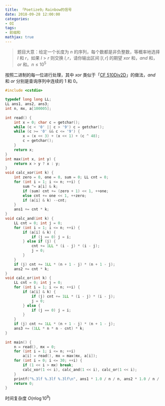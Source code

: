 ```yaml
---
title: 「Poetize9」Rainbow的信号
date: 2018-09-28 12:00:00
categories:
- OI
tags:
- 前缀和
mathjax: true
---
```


> 题目大意：给定一个长度为 $n$ 的序列，每个数都是非负整数，等概率地选择 $l$ 和 $r$，如果 $l > r$ 则交换 $l, r$，请你输出区间 $[l, r]$ 的期望 $xor$ 和，$and$ 和，$or$ 和。$n \leq 10^5$

按照二进制的每一位进行处理，其中 $xor$ 类似于「[CF 510Div2D](https://milky-w.github.io/oi/2018/09/17/CF-510Div2-Petya-and-Array/)」的做法，$and$ 和 $or$ 分别是查询序列中连续的 $1$ 和 $0$。

```c++
#include <cstdio>
 
typedef long long LL;
LL ans1, ans2, ans3;
int n, mx, a[100005];
 
int read() {
    int x = 0; char c = getchar();
    while (c < '0' || c > '9') c = getchar();
    while (c >= '0' && c <= '9') {
        x = (x << 3) + (x << 1) + (c ^ 48);
        c = getchar();
    }
    return x;
}
int max(int x, int y) {
    return x > y ? x : y;
}
void calc_xor(int k) {
    int zero = 0, one = 0, sum = 0; LL cnt = 0;
    for (int i = 1; i <= n; ++i) {
        sum ^= a[i] & k;
        if (sum) cnt += (zero + 1) << 1, ++one;
        else cnt += one << 1, ++zero;
        if (a[i] & k) --cnt;
    }
    ans1 += cnt * k;
}
void calc_and(int k) {
    LL cnt = 0; int j = 0;
    for (int i = 1; i <= n; ++i) {
        if (a[i] & k) {
            if (j == 0) j = i;
        } else if (j) {
            cnt += 1LL * (i - j) * (i - j);
            j = 0;
        }
    }
    if (j) cnt += 1LL * (n + 1 - j) * (n + 1 - j);
    ans2 += cnt * k;
}
void calc_or(int k) {
    LL cnt = 0; int j = 0;
    for (int i = 1; i <= n; ++i) {
        if (a[i] & k) {
            if (j) cnt += 1LL * (i - j) * (i - j);
            j = 0;
        } else {
            if (j == 0) j = i;
        }
    }
    if (j) cnt += 1LL * (n + 1 - j) * (n + 1 - j);
    ans3 += (1LL * n * n - cnt) * k;
}
 
int main() {
    n = read(), mx = 0;
    for (int i = 1; i <= n; ++i)
        a[i] = read(), mx = max(mx, a[i]);
    for (int i = 0; i <= 30; ++i) {
        if (1 << i > mx) break;
        calc_xor(1 << i), calc_and(1 << i), calc_or(1 << i);
    }
    printf("%.3lf %.3lf %.3lf\n", ans1 * 1.0 / n / n, ans2 * 1.0 / n / n, ans3 * 1.0 / n / n);
    return 0;
}
```

时间复杂度 $O(n \log 10^9)$

